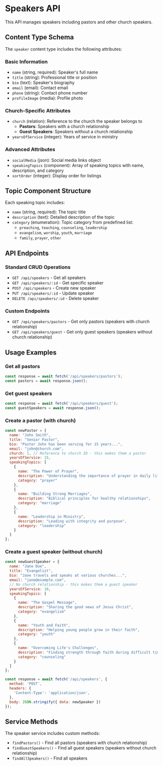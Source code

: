 # Speakers API

This API manages speakers including pastors and other church speakers.

## Content Type Schema

The `speaker` content type includes the following attributes:

### Basic Information
- `name` (string, required): Speaker's full name
- `title` (string): Professional title or position
- `bio` (text): Speaker's biography
- `email` (email): Contact email
- `phone` (string): Contact phone number
- `profileImage` (media): Profile photo

### Church-Specific Attributes
- `church` (relation): Reference to the church the speaker belongs to
  - **Pastors**: Speakers with a church relationship
  - **Guest Speakers**: Speakers without a church relationship
- `yearsOfService` (integer): Years of service in ministry

### Advanced Attributes
- `socialMedia` (json): Social media links object
- `speakingTopics` (component): Array of speaking topics with name, description, and category
- `sortOrder` (integer): Display order for listings

## Topic Component Structure

Each speaking topic includes:
- `name` (string, required): The topic title
- `description` (text): Detailed description of the topic
- `category` (enumeration): Topic category from predefined list:
  - `preaching`, `teaching`, `counseling`, `leadership`
  - `evangelism`, `worship`, `youth`, `marriage`
  - `family`, `prayer`, `other`

## API Endpoints

### Standard CRUD Operations
- `GET /api/speakers` - Get all speakers
- `GET /api/speakers/:id` - Get specific speaker
- `POST /api/speakers` - Create new speaker
- `PUT /api/speakers/:id` - Update speaker
- `DELETE /api/speakers/:id` - Delete speaker

### Custom Endpoints
- `GET /api/speakers/pastors` - Get only pastors (speakers with church relationship)
- `GET /api/speakers/guest` - Get only guest speakers (speakers without church relationship)

## Usage Examples

### Get all pastors
```javascript
const response = await fetch('/api/speakers/pastors');
const pastors = await response.json();
```

### Get guest speakers
```javascript
const response = await fetch('/api/speakers/guest');
const guestSpeakers = await response.json();
```

### Create a pastor (with church)
```javascript
const newPastor = {
  name: "John Smith",
  title: "Senior Pastor",
  bio: "Pastor John has been serving for 15 years...",
  email: "john@church.com",
  church: 1, // Reference to church ID - this makes them a pastor
  yearsOfService: 15,
  speakingTopics: [
    {
      name: "The Power of Prayer",
      description: "Understanding the importance of prayer in daily life",
      category: "prayer"
    },
    {
      name: "Building Strong Marriages",
      description: "Biblical principles for healthy relationships",
      category: "marriage"
    },
    {
      name: "Leadership in Ministry",
      description: "Leading with integrity and purpose",
      category: "leadership"
    }
  ]
};
```

### Create a guest speaker (without church)
```javascript
const newGuestSpeaker = {
  name: "Jane Doe",
  title: "Evangelist",
  bio: "Jane travels and speaks at various churches...",
  email: "jane@example.com",
  // No church relationship - this makes them a guest speaker
  yearsOfService: 10,
  speakingTopics: [
    {
      name: "The Gospel Message",
      description: "Sharing the good news of Jesus Christ",
      category: "evangelism"
    },
    {
      name: "Youth and Faith",
      description: "Helping young people grow in their faith",
      category: "youth"
    },
    {
      name: "Overcoming Life's Challenges",
      description: "Finding strength through faith during difficult times",
      category: "counseling"
    }
  ]
};

const response = await fetch('/api/speakers', {
  method: 'POST',
  headers: {
    'Content-Type': 'application/json',
  },
  body: JSON.stringify({ data: newSpeaker })
});
```

## Service Methods

The speaker service includes custom methods:
- `findPastors()` - Find all pastors (speakers with church relationship)
- `findGuestSpeakers()` - Find all guest speakers (speakers without church relationship)
- `findAllSpeakers()` - Find all speakers
